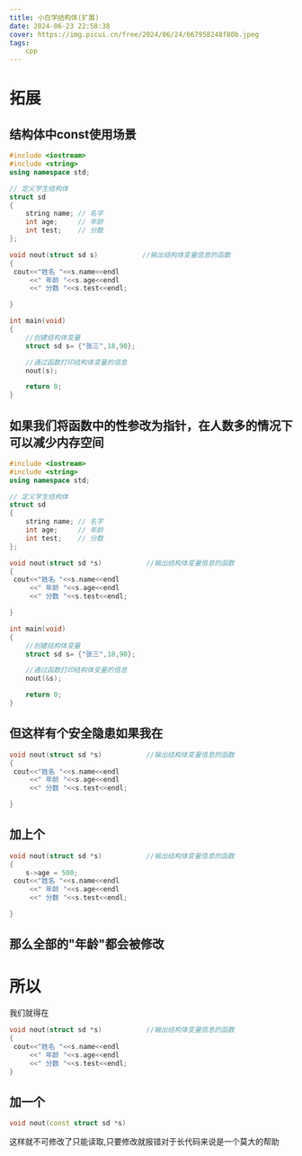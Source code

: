 ```yaml
---
title: 小白学结构体(扩展)
date: 2024-06-23 22:58:38
cover: https://img.picui.cn/free/2024/06/24/667958248f80b.jpeg
tags:
    cpp
---
```


# 拓展
## 结构体中const使用场景
        
        
```cpp
#include <iostream>
#include <string>
using namespace std;

// 定义学生结构体
struct sd
{
    string name; // 名字
    int age;     // 年龄
    int test;    // 分数
};

void nout(struct sd s)           //输出结构体变量信息的函数
{
 cout<<"姓名 "<<s.name<<endl
     <<" 年龄 "<<s.age<<endl
     <<" 分数 "<<s.test<<endl;

}

int main(void)
{
    //创建结构体变量
    struct sd s= {"张三",18,90};

    //通过函数打印结构体变量的信息
    nout(s);

    return 0;
}
```
如果我们将函数中的性参改为指针，在人数多的情况下可以减少内存空间
-  
```cpp
#include <iostream>
#include <string>
using namespace std;

// 定义学生结构体
struct sd
{
    string name; // 名字
    int age;     // 年龄
    int test;    // 分数
};

void nout(struct sd *s)           //输出结构体变量信息的函数
{
 cout<<"姓名 "<<s.name<<endl
     <<" 年龄 "<<s.age<<endl
     <<" 分数 "<<s.test<<endl;

}

int main(void)
{
    //创建结构体变量
    struct sd s= {"张三",18,90};

    //通过函数打印结构体变量的信息
    nout(&s);

    return 0;
}
```

但这样有个安全隐患如果我在
-

```cpp
void nout(struct sd *s)           //输出结构体变量信息的函数
{
 cout<<"姓名 "<<s.name<<endl
     <<" 年龄 "<<s.age<<endl
     <<" 分数 "<<s.test<<endl;

}
```

加上个
-
```cpp
void nout(struct sd *s)           //输出结构体变量信息的函数
{
    s->age = 500;
 cout<<"姓名 "<<s.name<<endl
     <<" 年龄 "<<s.age<<endl
     <<" 分数 "<<s.test<<endl;

}
```
那么全部的"年龄"都会被修改
-
所以
=
我们就得在
```cpp
void nout(struct sd *s)           //输出结构体变量信息的函数
{
 cout<<"姓名 "<<s.name<<endl
     <<" 年龄 "<<s.age<<endl
     <<" 分数 "<<s.test<<endl;
}
```
加一个
-
```cpp
void nout(const struct sd *s)
``` 
这样就不可修改了只能读取,只要修改就报错对于长代码来说是一个莫大的帮助